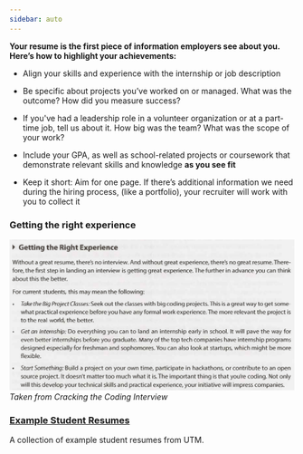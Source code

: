 ```yaml
---
sidebar: auto
---
```


**Your resume is the first piece of information employers see about you. Here’s how to highlight your achievements:**

- Align your skills and experience with the internship or job description

- Be specific about projects you’ve worked on or managed. What was the outcome? How did you measure success?

- If you've had a leadership role in a volunteer organization or at a part-time job, tell us about it. How big was the team? What was the scope of your work?

- Include your GPA, as well as school-related projects or coursework that demonstrate relevant skills and knowledge **as you see fit**

- Keep it short: Aim for one page. If there’s additional information we need during the hiring process, (like a portfolio), your recruiter will work with you to collect it

### Getting the right experience

![Getting the right experience](./getting-right-exp.png)
_Taken from Cracking the Coding Interview_

### [Example Student Resumes](https://drive.google.com/open?id=1fic3p7Hn3QnboPnYahSRJOtIhBHUkjQI)

A collection of example student resumes from UTM.